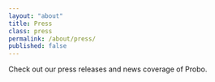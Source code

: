 ```yaml
---
layout: "about"
title: Press
class: press
permalink: /about/press/
published: false
---
```

Check out our press releases and news coverage of Probo.